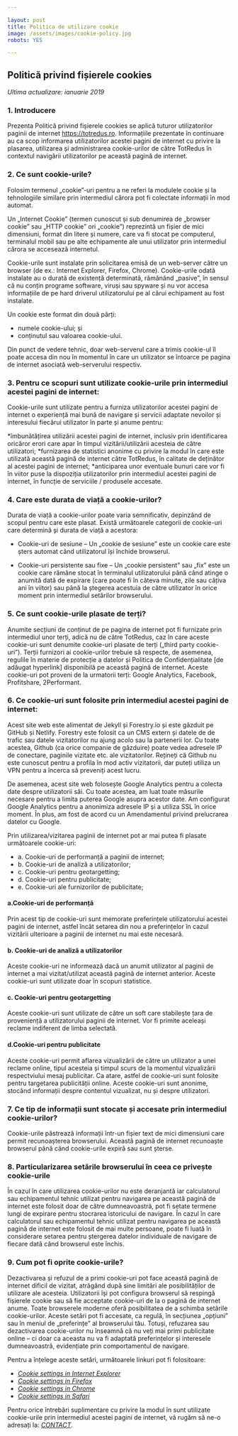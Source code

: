 ```yaml
---

layout: post
title: Politica de utilizare cookie
image: /assets/images/cookie-policy.jpg
robots: YES

---
```


## Politică privind fișierele cookies

*Ultima actualizare: ianuarie 2019*

### **1. Introducere**

Prezenta Politică privind fișierele cookies se aplică tuturor utilizatorilor paginii de internet https://totredus.ro. Informațiile prezentate în continuare au ca scop informarea utilizatorilor acestei pagini de internet cu privire la plasarea, utilizarea și administrarea cookie-urilor de către TotRedus în contextul navigării utilizatorilor pe această pagină de internet.

### **2. Ce sunt cookie-urile?**

Folosim termenul „cookie”-uri pentru a ne referi la modulele cookie și la tehnologiile similare prin intermediul cărora pot fi colectate informații în mod automat.

Un „Internet Cookie” (termen cunoscut și sub denumirea de „browser cookie” sau „HTTP cookie” ori „cookie”) reprezintă un fișier de mici dimensiuni, format din litere și numere, care va fi stocat pe computerul, terminalul mobil sau pe alte echipamente ale unui utilizator prin intermediul cărora se accesează internetul.

Cookie-urile sunt instalate prin solicitarea emisă de un web-server către un browser (de ex.: Internet Explorer, Firefox, Chrome). Cookie-urile odată instalate au o durată de existență determinată, rămânând „pasive”, în sensul că nu conțin programe software, viruși sau spyware și nu vor accesa informațiile de pe hard driverul utilizatorului pe al cărui echipament au fost instalate.

Un cookie este format din două părți:
* numele cookie-ului; și
* conținutul sau valoarea cookie-ului.
	 
Din punct de vedere tehnic, doar web-serverul care a trimis cookie-ul îl poate accesa din nou în momentul în care un utilizator se întoarce pe pagina de internet asociată web-serverului respectiv.

### **3. Pentru ce scopuri sunt utilizate cookie-urile prin intermediul acestei pagini de internet:**

Cookie-urile sunt utilizate pentru a furniza utilizatorilor acestei pagini de internet o experiență mai bună de navigare și servicii adaptate nevoilor și interesului fiecărui utilizator în parte și anume pentru:

*îmbunătățirea utilizării acestei pagini de internet, inclusiv prin identificarea oricăror erori care apar în timpul vizitării/utilizării acesteia de către utilizatori;
*furnizarea de statistici anonime cu privire la modul în care este utilizată această pagină de internet către TotRedus, în calitate de deținător al acestei pagini de internet;
*anticiparea unor eventuale bunuri care vor fi în viitor puse la dispoziția utilizatorilor prin intermediul acestei pagini de internet, în funcție de serviciile / produsele accesate.

### **4. Care este durata de viață a cookie-urilor?**
Durata de viață a cookie-urilor poate varia semnificativ, depinzând de scopul pentru care este plasat. Există următoarele categorii de cookie-uri care determină și durata de viață a acestora:

* Cookie-uri de sesiune – Un „cookie de sesiune” este un cookie care este șters automat când utilizatorul își închide browserul.

* Cookie-uri persistente sau fixe – Un „cookie persistent” sau „fix” este un cookie care rămâne stocat în terminalul utilizatorului până când atinge o anumită dată de expirare (care poate fi în câteva minute, zile sau câțiva ani în viitor) sau până la ștegerea acestuia de către utilizator în orice moment prin intermediul setărilor browserului.

### **5. Ce sunt cookie-urile plasate de terți?** 

Anumite secțiuni de conținut de pe pagina de internet pot fi furnizate prin intermediul unor terți, adică nu de către TotRedus, caz în care aceste cookie-uri sunt denumite cookie-uri plasate de terți („third party cookie-uri”).
Terții furnizori ai cookie-urilor trebuie să respecte, de asemenea, regulile în materie de protecție a datelor și Politica de Confidențialitate [de adăugat hyperlink] disponibilă pe această pagină de internet.
Aceste cookie-uri pot proveni de la urmatorii terți: Google Analytics, Facebook, Profitshare, 2Performant.

### **6. Ce cookie-uri sunt folosite prin intermediul acestei pagini de internet:**

Acest site web este alimentat de Jekyll și Forestry.io și este găzduit pe GitHub și Netlify. Forestry este folosit ca un CMS extern și datele de de trafic sau datele vizitatorilor nu ajung acolo sau la partenerii lor. Cu toate acestea, Github (ca orice companie de găzduire) poate vedea adresele IP de conectare, paginile vizitate etc. ale vizitatorilor. Rețineți că Github nu este cunoscut pentru a profila în mod activ vizitatorii, dar puteți utiliza un VPN pentru a încerca să preveniți acest lucru.

De asemenea, acest site web folosește Google Analytics pentru a colecta date despre utilizatorii săi. Cu toate acestea, am luat toate măsurile necesare pentru a limita puterea Google asupra acestor date. Am configurat Google Analytics pentru a anonimiza adresele IP și a utiliza SSL în orice moment. În plus, am fost de acord cu un Amendamentul privind prelucrarea datelor cu Google. 

Prin utilizarea/vizitarea paginii de internet pot ar mai putea fi plasate următoarele cookie-uri:

* a. Cookie-uri de performanță a paginii de internet;
* b. Cookie-uri de analiză a utilizatorilor;
* c. Cookie-uri pentru geotargetting;
* d. Cookie-uri pentru publicitate;
* e. Cookie-uri ale furnizorilor de publicitate;

#### a.Cookie-uri de performanță

Prin acest tip de cookie-uri sunt memorate preferințele utilizatorului acestei pagini de internet, astfel încât setarea din nou a preferințelor în cazul vizitării ulterioare a paginii de internet nu mai este necesară.

#### b. Cookie-uri de analiză a utilizatorilor

Aceste cookie-uri ne informează dacă un anumit utilizator al paginii de internet a mai vizitat/utilizat această pagină de internet anterior. Aceste cookie-uri sunt utilizate doar în scopuri statistice.

#### c. Cookie-uri pentru geotargetting

Aceste cookie-uri sunt utilizate de către un soft care stabilește țara de proveniență a utilizatorului paginii de internet. Vor fi primite aceleași reclame indiferent de limba selectată.

#### d.Cookie-uri pentru publicitate

Aceste cookie-uri permit aflarea vizualizării de către un utilizator a unei reclame online, tipul acesteia și timpul scurs de la momentul vizualizării respectviului mesaj publicitar. Ca atare, astfel de cookie-uri sunt folosite pentru targetarea publicității online. Aceste cookie-uri sunt anonime, stocând informații despre contentul vizualizat, nu și despre utilizatori.

### **7. Ce tip de informații sunt stocate și accesate prin intermediul cookie-urilor?**

Cookie-urile păstrează informații într-un fișier text de mici dimensiuni care permit recunoașterea browserului. Această pagină de internet recunoaște browserul până când cookie-urile expiră sau sunt șterse.

### **8. Particularizarea setările browserului în ceea ce privește cookie-urile**

În cazul în care utilizarea cookie-urilor nu este deranjantă iar calculatorul sau echipamentul tehnic utilizat pentru navigarea pe această pagină de internet este folosit doar de către dumneavoastră, pot fi setate termene lungi de expirare pentru stocrarea istoricului de navigare.
În cazul în care calculatorul sau echipamentul tehnic utilizat pentru navigarea pe această pagină de internet este folosit de mai multe persoane, poate fi luată în considerare setarea pentru ștergerea datelor individuale de navigare de fiecare dată când browserul este închis.

### **9. Cum pot fi oprite cookie-urile?**

Dezactivarea și refuzul de a primi cookie-uri pot face această pagină de internet dificil de vizitat, atrăgând după sine limitări ale posibilităților de utilizare ale acesteia.
Utilizatorii își pot configura browserul să respingă fișierele cookie sau să fie acceptate cookie-uri de la o pagină de internet anume.
Toate browserele moderne oferă posibilitatea de a schimba setările cookie-urilor. Aceste setări pot fi accesate, ca regulă, în secțiunea „opțiuni” sau în meniul de „preferințe” al browserului tău.
Totuși, refuzarea sau dezactivarea cookie-urilor nu înseamnă că nu veți mai primi publicitate online – ci doar ca aceasta nu va fi adaptată preferințelor și interesele dumneavoastră, evidențiate prin comportamentul de navigare.

Pentru a înțelege aceste setări, următoarele linkuri pot fi folositoare:

* *[Cookie settings in Internet Explorer](https://support.microsoft.com/en-us/help/17442/windows-internet-explorer-delete-manage-cookies)*
* *[Cookie settings in Firefox](https://support.mozilla.org/en-US/kb/enable-and-disable-cookies-website-preferences)*
* *[Cookie settings in Chrome](https://support.google.com/chrome/answer/95647)*
* *[Cookie settings in Safari](https://support.apple.com/en-gb/guide/safari/manage-cookies-and-website-data-sfri11471/mac)*

Pentru orice întrebări suplimentare cu privire la modul în sunt utilizate cookie-urile prin intermediul acestei pagini de internet, vă rugăm să ne-o adresați la: *[CONTACT](https://contact.html)*.